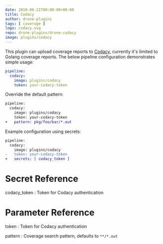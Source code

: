 ```yaml
---
date: 2018-06-21T00:00:00+00:00
title: Codacy
author: drone-plugins
tags: [ coverage ]
logo: codacy.svg
repo: drone-plugins/drone-codacy
image: plugins/codacy
---
```


This plugin can upload coverage reports to [Codacy](https://www.codacy.com/), currently it's limited to Golang coverage reports. The below pipeline configuration demonstrates simple usage:

```yaml
pipeline:
  codacy:
    image: plugins/codacy
    token: your-codacy-token

```

Override the default pattern:

```diff
pipeline:
  codacy:
    image: plugins/codacy
    token: your-codacy-token
+   pattern: pkg/foo/bar/*.out
```

Example configuration using secrets:

```diff
pipeline:
  codacy:
    image: plugins/codacy
-   token: your-codacy-token
+   secrets: [ codacy_token ]
```

# Secret Reference

codacy_token
: Token for Codacy authentication

# Parameter Reference

token
: Token for Codacy authentication

pattern
: Coverage search pattern, defaults to `**/*.out`
